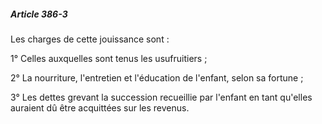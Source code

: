 ##### Article 386-3

Les charges de cette jouissance sont :

1° Celles auxquelles sont tenus les usufruitiers ;

2° La nourriture, l'entretien et l'éducation de l'enfant, selon sa fortune ;

3° Les dettes grevant la succession recueillie par l'enfant en tant qu'elles auraient dû être acquittées sur les revenus.

